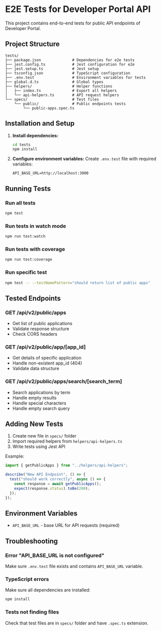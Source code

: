 # E2E Tests for Developer Portal API

This project contains end-to-end tests for public API endpoints of Developer Portal.

## Project Structure

```
tests/
├── package.json              # Dependencies for e2e tests
├── jest.config.ts            # Jest configuration for e2e
├── jest.setup.ts             # Jest setup
├── tsconfig.json             # TypeScript configuration
├── .env.test                 # Environment variables for tests
├── global.d.ts               # Global types
├── helpers/                  # Helper functions
│   ├── index.ts              # Export all helpers
│   └── api-helpers.ts        # API request helpers
└── specs/                    # Test files
    └── public/               # Public endpoints tests
        └── public-apps.spec.ts
```

## Installation and Setup

1. **Install dependencies:**

   ```bash
   cd tests
   npm install
   ```

2. **Configure environment variables:**
   Create `.env.test` file with required variables:
   ```env
   API_BASE_URL=http://localhost:3000
   ```

## Running Tests

### Run all tests

```bash
npm test
```

### Run tests in watch mode

```bash
npm run test:watch
```

### Run tests with coverage

```bash
npm run test:coverage
```

### Run specific test

```bash
npm test -- --testNamePattern="should return list of public apps"
```

## Tested Endpoints

### GET /api/v2/public/apps

- Get list of public applications
- Validate response structure
- Check CORS headers

### GET /api/v2/public/app/[app_id]

- Get details of specific application
- Handle non-existent app_id (404)
- Validate data structure

### GET /api/v2/public/apps/search/[search_term]

- Search applications by term
- Handle empty results
- Handle special characters
- Handle empty search query

## Adding New Tests

1. Create new file in `specs/` folder
2. Import required helpers from `helpers/api-helpers.ts`
3. Write tests using Jest API

Example:

```typescript
import { getPublicApps } from "../helpers/api-helpers";

describe("New API Endpoint", () => {
  test("should work correctly", async () => {
    const response = await getPublicApps();
    expect(response.status).toBe(200);
  });
});
```

## Environment Variables

- `API_BASE_URL` - base URL for API requests (required)

## Troubleshooting

### Error "API_BASE_URL is not configured"

Make sure `.env.test` file exists and contains `API_BASE_URL` variable.

### TypeScript errors

Make sure all dependencies are installed:

```bash
npm install
```

### Tests not finding files

Check that test files are in `specs/` folder and have `.spec.ts` extension.
